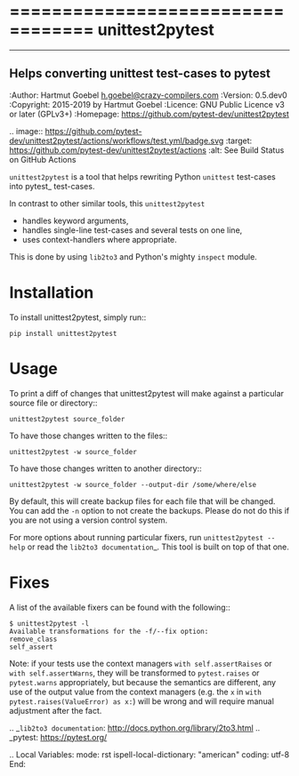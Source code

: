 ==================================
unittest2pytest
==================================

-----------------------------------------------------
Helps converting unittest test-cases to pytest
-----------------------------------------------------

:Author:    Hartmut Goebel <h.goebel@crazy-compilers.com>
:Version:   0.5.dev0
:Copyright: 2015-2019 by Hartmut Goebel
:Licence:   GNU Public Licence v3 or later (GPLv3+)
:Homepage:  https://github.com/pytest-dev/unittest2pytest


.. image:: https://github.com/pytest-dev/unittest2pytest/actions/workflows/test.yml/badge.svg
    :target: https://github.com/pytest-dev/unittest2pytest/actions
    :alt: See Build Status on GitHub Actions

`unittest2pytest` is a tool that helps rewriting Python `unittest`
test-cases into pytest_ test-cases.

In contrast to other similar tools, this `unittest2pytest`

* handles keyword arguments,
* handles single-line test-cases and several tests on one line,
* uses context-handlers where appropriate.

This is done by using ``lib2to3`` and Python's mighty ``inspect``
module.



Installation
===================

To install unittest2pytest, simply run::

    pip install unittest2pytest


Usage
===================

To print a diff of changes that unittest2pytest will make against a
particular source file or directory::

    unittest2pytest source_folder

To have those changes written to the files::

    unittest2pytest -w source_folder

To have those changes written to another directory::

    unittest2pytest -w source_folder --output-dir /some/where/else

By default, this will create backup files for each file that will be
changed. You can add the `-n` option to not create the backups. Please
do not do this if you are not using a version control system.

For more options about running particular fixers, run
``unittest2pytest --help`` or read the `lib2to3 documentation`_. This
tool is built on top of that one.


Fixes
===================

A list of the available fixers can be found with the following::

    $ unittest2pytest -l
    Available transformations for the -f/--fix option:
    remove_class
    self_assert


Note: if your tests use the context managers ``with self.assertRaises`` or
``with self.assertWarns``, they will be transformed to ``pytest.raises`` or
``pytest.warns`` appropriately, but because the semantics are different, any
use of the output value from the context managers (e.g. the ``x`` in
``with pytest.raises(ValueError) as x:``) will be wrong and will require
manual adjustment after the fact.

.. _`lib2to3 documentation`: http://docs.python.org/library/2to3.html
.. _pytest: https://pytest.org/


..
 Local Variables:
 mode: rst
 ispell-local-dictionary: "american"
 coding: utf-8
 End:
